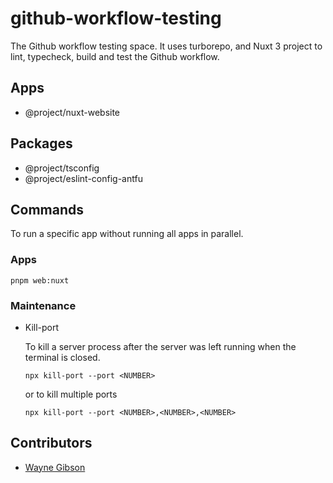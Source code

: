 # github-workflow-testing

The Github workflow testing space. It uses turborepo, and Nuxt 3 project to lint, typecheck, build and test the Github workflow.

## Apps

- @project/nuxt-website

## Packages

- @project/tsconfig
- @project/eslint-config-antfu

## Commands

To run a specific app without running all apps in parallel.

### Apps

```console
pnpm web:nuxt
```
### Maintenance

- Kill-port

  To kill a server process after the server was left running when the terminal is closed.

  ```console
  npx kill-port --port <NUMBER>
  ```
  or to kill multiple ports

  ```console
  npx kill-port --port <NUMBER>,<NUMBER>,<NUMBER>
  ```
## Contributors

- [Wayne Gibson](https://github.com/waynegibson)
